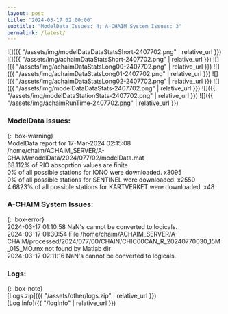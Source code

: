 ```yaml
---
layout: post
title: "2024-03-17 02:00:00"
subtitle: "ModelData Issues: 4; A-CHAIM System Issues: 3"
permalink: /latest/
---
```


![]({{ "/assets/img/modelDataDataStatsShort-2407702.png" | relative_url }})
![]({{ "/assets/img/achaimDataStatsShort-2407702.png" | relative_url }})
![]({{ "/assets/img/achaimDataStatsLong00-2407702.png" | relative_url }})
![]({{ "/assets/img/achaimDataStatsLong01-2407702.png" | relative_url }})
![]({{ "/assets/img/achaimDataStatsLong02-2407702.png" | relative_url }})
![]({{ "/assets/img/modelDataDataStats-2407702.png" | relative_url }})
![]({{ "/assets/img/modelDataStationStats-2407702.png" | relative_url }})
![]({{ "/assets/img/achaimRunTime-2407702.png" | relative_url }})


### ModelData Issues:  
  
{: .box-warning}  
 ModelData report for 17-Mar-2024 02:15:08   
 /home/chaim/ACHAIM_SERVER/A-CHAIM/modelData/2024/077/02/modelData.mat   
 68.112% of RIO absoprtion values are finite   
 0% of all possible stations for IONO were downloaded. x3095   
 0% of all possible stations for SENTINEL were downloaded. x2550   
 4.6823% of all possible stations for KARTVERKET were downloaded. x48   
  
### A-CHAIM System Issues:  
  
{: .box-error}  
2024-03-17 01:10:58 NaN's cannot be converted to logicals.  
2024-03-17 01:30:54 File /home/chaim/ACHAIM_SERVER/A-CHAIM/processed/2024/077/00/CHAIN/CHIC00CAN_R_20240770030_15M_01S_MO.rnx not found by Matlab dir  
2024-03-17 02:11:16 NaN's cannot be converted to logicals.  

### Logs:  
  
{: .box-note}  
[Logs.zip]({{ "/assets/other/logs.zip" | relative_url }})  
[Log Info]({{ "/logInfo" | relative_url }})  
